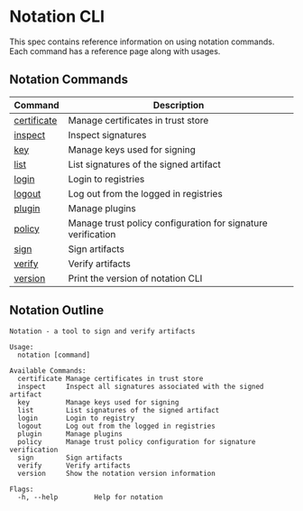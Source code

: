 # Notation CLI

This spec contains reference information on using notation commands. Each command has a reference page along with usages.

## Notation Commands

| Command                                     | Description                                                            |
| ------------------------------------------- | ---------------------------------------------------------------------- |
| [certificate](./commandline/certificate.md) | Manage certificates in trust store                                     |
| [inspect](./commandline/inspect.md)         | Inspect signatures                                                     |
| [key](./commandline/key.md)                 | Manage keys used for signing                                           |
| [list](./commandline/list.md)               | List signatures of the signed artifact                                 |
| [login](./commandline/login.md)             | Login to registries                                                    |
| [logout](./commandline/logout.md)           | Log out from the logged in registries                                  |
| [plugin](./commandline/plugin.md)           | Manage plugins                                                         |
| [policy](./commandline/policy.md)           | Manage trust policy configuration for signature verification |
| [sign](./commandline/sign.md)               | Sign artifacts                                                         |
| [verify](./commandline/verify.md)           | Verify artifacts                                                       |
| [version](./commandline/version.md)         | Print the version of notation CLI                                      |

## Notation Outline

```text
Notation - a tool to sign and verify artifacts

Usage:
  notation [command]

Available Commands:
  certificate Manage certificates in trust store
  inspect     Inspect all signatures associated with the signed artifact
  key         Manage keys used for signing
  list        List signatures of the signed artifact
  login       Login to registry
  logout      Log out from the logged in registries
  plugin      Manage plugins
  policy      Manage trust policy configuration for signature verification
  sign        Sign artifacts
  verify      Verify artifacts
  version     Show the notation version information

Flags:
  -h, --help         Help for notation
```
